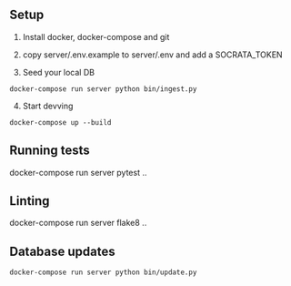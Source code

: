 

## Setup

1. Install docker, docker-compose and git

2. copy server/.env.example to server/.env and add a SOCRATA_TOKEN

3. Seed your local DB

```
docker-compose run server python bin/ingest.py
```

4. Start devving

```
docker-compose up --build
```

## Running tests

docker-compose run server pytest ..

## Linting

docker-compose run server flake8 ..

## Database updates

```
docker-compose run server python bin/update.py
```

